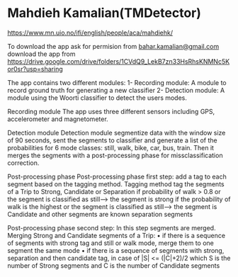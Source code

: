 # Mahdieh Kamalian(TMDetector)
https://www.mn.uio.no/ifi/english/people/aca/mahdiehk/




To download the app ask for permision from bahar.kamalian@gmail.com 
download the app from https://drive.google.com/drive/folders/1CVdQ9_LekB7zn33HsRhsKNMNc5Kor0sr?usp=sharing


The app contains two different modules:
1- Recording module: A module to record ground truth for generating a new classifier 
2- Detection module: A module using the Woorti classifier to detect the users modes. 

Recording module
The app uses three different sensors including GPS, accelerometer and magnetometer. 

Detection module
Detection module segmentize data with the window size of 90 seconds, sent the segments to classifier and generate a list of the probabilities for 6 mode classes: still, walk, bike, car, bus, train. Then it merges the segments with a post-processing phase for missclassification correction. 

Post-processing phase
Post-processing phase first step:
add a tag to each segment based on the tagging method. 
Tagging method tag the segments of a Trip to Strong, Candidate or Separation
 if probability of walk > 0.8 or the segment is classified as still--> the segment is strong
 if the probability of walk is the highest or the segment is classified as still--> the segment is Candidate and other segments are known separation segments
 
 Post-processing phase second step:
In this step segments are merged. Merging Strong and Candidate segments of a Trip:
•	if there is a sequence of segments with strong tag and still or walk mode, merge them to one segment the same mode
•	if there is a sequence of segments with strong, separation and then candidate tag, in case of |S| <= (|C|+2)/2 which S is the number of Strong segments and C is the number of Candidate segments
    


